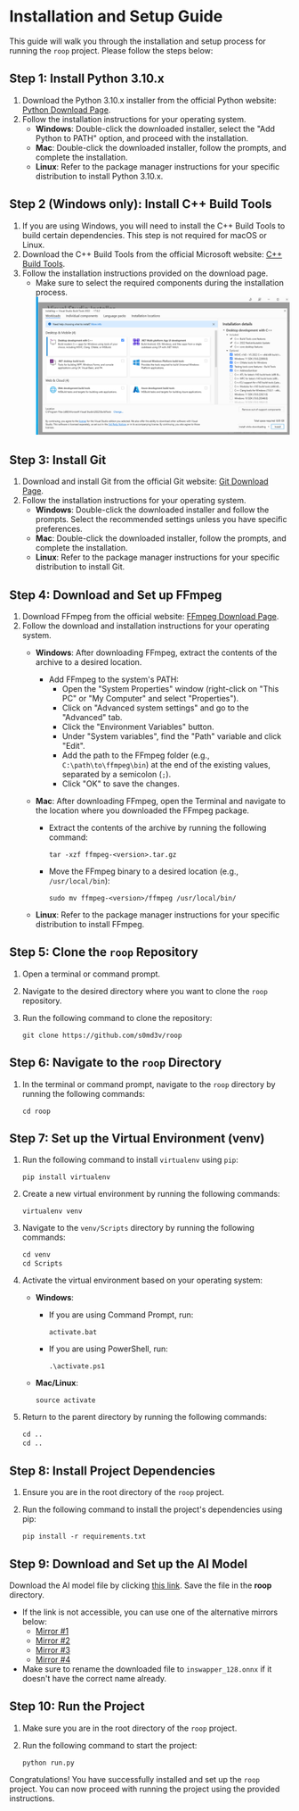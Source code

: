 # Installation and Setup Guide

This guide will walk you through the installation and setup process for running the `roop` project. Please follow the steps below:

## Step 1: Install Python 3.10.x

1. Download the Python 3.10.x installer from the official Python website: [Python Download Page](https://www.python.org/downloads/).
2. Follow the installation instructions for your operating system.
   - **Windows**: Double-click the downloaded installer, select the "Add Python to PATH" option, and proceed with the installation.
   - **Mac**: Double-click the downloaded installer, follow the prompts, and complete the installation.
   - **Linux**: Refer to the package manager instructions for your specific distribution to install Python 3.10.x.

## Step 2 (Windows only): Install C++ Build Tools

1. If you are using Windows, you will need to install the C++ Build Tools to build certain dependencies. This step is not required for macOS or Linux.
2. Download the C++ Build Tools from the official Microsoft website: [C++ Build Tools](https://visualstudio.microsoft.com/visual-cpp-build-tools/).
3. Follow the installation instructions provided on the download page.
   - Make sure to select the required components during the installation process.
   ![C++ Build Tools](/docs/build-tools-selection.png)

## Step 3: Install Git

1. Download and install Git from the official Git website: [Git Download Page](https://git-scm.com/downloads).
2. Follow the installation instructions for your operating system.
   - **Windows**: Double-click the downloaded installer and follow the prompts. Select the recommended settings unless you have specific preferences.
   - **Mac**: Double-click the downloaded installer, follow the prompts, and complete the installation.
   - **Linux**: Refer to the package manager instructions for your specific distribution to install Git.

## Step 4: Download and Set up FFmpeg

1. Download FFmpeg from the official website: [FFmpeg Download Page](https://ffmpeg.org/download.html).
2. Follow the download and installation instructions for your operating system.
   - **Windows**: After downloading FFmpeg, extract the contents of the archive to a desired location.
     - Add FFmpeg to the system's PATH:
       - Open the "System Properties" window (right-click on "This PC" or "My Computer" and select "Properties").
       - Click on "Advanced system settings" and go to the "Advanced" tab.
       - Click the "Environment Variables" button.
       - Under "System variables", find the "Path" variable and click "Edit".
       - Add the path to the FFmpeg folder (e.g., `C:\path\to\ffmpeg\bin`) at the end of the existing values, separated by a semicolon (`;`).
       - Click "OK" to save the changes.
   - **Mac**: After downloading FFmpeg, open the Terminal and navigate to the location where you downloaded the FFmpeg package.
     - Extract the contents of the archive by running the following command:

       ```shell
       tar -xzf ffmpeg-<version>.tar.gz
       ```

     - Move the FFmpeg binary to a desired location (e.g., `/usr/local/bin`):

       ```shell
       sudo mv ffmpeg-<version>/ffmpeg /usr/local/bin/
       ```

   - **Linux**: Refer to the package manager instructions for your specific distribution to install FFmpeg.

## Step 5: Clone the `roop` Repository

1. Open a terminal or command prompt.
2. Navigate to the desired directory where you want to clone the `roop` repository.
3. Run the following command to clone the repository:

   ```shell
   git clone https://github.com/s0md3v/roop
   ```

## Step 6: Navigate to the `roop` Directory

1. In the terminal or command prompt, navigate to the `roop` directory by running the following commands:

   ```shell
   cd roop
   ```

## Step 7: Set up the Virtual Environment (venv)

1. Run the following command to install `virtualenv` using `pip`:

   ```shell
   pip install virtualenv
   ```

2. Create a new virtual environment by running the following commands:

   ```shell
   virtualenv venv
   ```

3. Navigate to the `venv/Scripts` directory by running the following commands:

   ```shell
   cd venv
   cd Scripts
   ```

4. Activate the virtual environment based on your operating system:
   - **Windows**:
     - If you are using Command Prompt, run:

       ```shell
       activate.bat
       ```

     - If you are using PowerShell, run:

       ```shell
       .\activate.ps1
       ```

   - **Mac/Linux**:

     ```shell
     source activate
     ```

5. Return to the parent directory by running the following commands:

   ```shell
   cd ..
   cd ..
   ```

## Step 8: Install Project Dependencies

1. Ensure you are in the root directory of the `roop` project.
2. Run the following command to install the project's dependencies using pip:

   ```shell
   pip install -r requirements.txt
   ```
   
## Step 9: Download and Set up the AI Model

Download the AI model file by clicking [this link](https://drive.google.com/file/d/1eu60OrRtn4WhKrzM4mQv4F3rIuyUXqfl/view?usp=drive_link). Save the file in the **roop** directory.
   - If the link is not accessible, you can use one of the alternative mirrors below:
     - [Mirror #1](https://drive.google.com/file/d/1jbDUGrADco9A1MutWjO6d_1dwizh9w9P/view?usp=sharing)
     - [Mirror #2](https://mega.nz/file/9l8mGDJA#FnPxHwpdhDovDo6OvbQjhHd2nDAk8_iVEgo3mpHLG6U)
     - [Mirror #3](https://1drv.ms/u/s!AsHA3Xbnj6uAgxhb_tmQ7egHACOR?e=CPoThO)
     - [Mirror #4](https://civitai.com/models/80324?modelVersionId=85159)
   - Make sure to rename the downloaded file to `inswapper_128.onnx` if it doesn't have the correct name already.


## Step 10: Run the Project

1. Make sure you are in the root directory of the `roop` project.
2. Run the following command to start the project:

   ```shell
   python run.py
   ```

Congratulations! You have successfully installed and set up the `roop` project. You can now proceed with running the project using the provided instructions.
